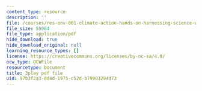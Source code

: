 ```yaml
---
content_type: resource
description: ''
file: /courses/res-env-001-climate-action-hands-on-harnessing-science-with-communities-to-cut-carbon-january-iap-2017/97b3f2a38d4d1975c52db79903294d73_GRc5GKMNuho.pdf
file_size: 55984
file_type: application/pdf
hide_download: true
hide_download_original: null
learning_resource_types: []
license: https://creativecommons.org/licenses/by-nc-sa/4.0/
ocw_type: OCWFile
resourcetype: Document
title: 3play pdf file
uid: 97b3f2a3-8d4d-1975-c52d-b79903294d73
---
```

